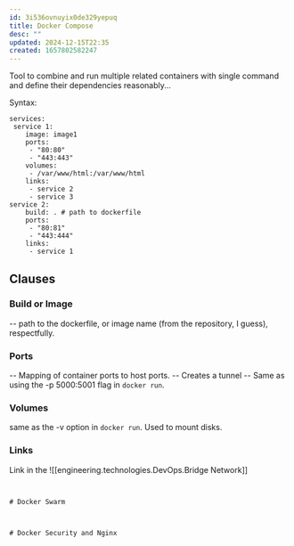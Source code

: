 ```yaml
---
id: 3i536ovnuyix0de329yepuq
title: Docker Compose
desc: ""
updated: 2024-12-15T22:35
created: 1657802582247
---
```

Tool to combine and run multiple related containers with single command and define their dependencies reasonably...

Syntax:

```
services:
 service 1:
    image: image1
    ports:
     - "80:80"
     - "443:443"
    volumes:
     - /var/www/html:/var/www/html
    links:
     - service 2
     - service 3
service 2:
    build: . # path to dockerfile
    ports:
     - "80:81"
     - "443:444"
    links:
     - service 1

```

## Clauses

### Build or Image

 \-- path to the dockerfile, or image name (from the repository, I guess), respectfully.

### Ports

 \-- Mapping of container ports to host ports.
 \-- Creates a tunnel
 \-- Same as using the -p 5000:5001 flag in `docker run`.

### Volumes

 same as the -v option in `docker run`. Used to mount disks.

### Links

 Link in the ![[engineering.technologies.DevOps.Bridge Network]]

```


# Docker Swarm



# Docker Security and Nginx
```

